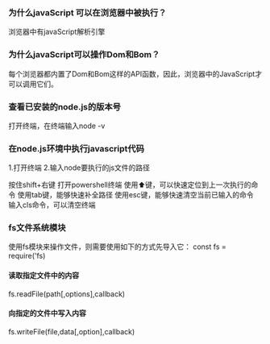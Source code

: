 ### 为什么javaScript 可以在浏览器中被执行？
浏览器中有javaScript解析引擎

### 为什么javaScript可以操作Dom和Bom？
每个浏览器都内置了Dom和Bom这样的API函数，因此，浏览器中的JavaScript才可以调用它们。

### 查看已安装的node.js的版本号
打开终端，在终端输入node -v

### 在node.js环境中执行javascript代码
1.打开终端
2.输入node要执行的js文件的路径

按住shift+右键 打开powershell终端
使用⬆键，可以快速定位到上一次执行的命令
使用tab键，能够快速补全路径
使用esc键，能够快速清空当前已输入的命令
输入cls命令，可以清空终端

### fs文件系统模块
使用fs模块来操作文件，则需要使用如下的方式先导入它：
const fs = require('fs)

#### 读取指定文件中的内容
fs.readFile(path[,options],callback)

#### 向指定的文件中写入内容
fs.writeFile(file,data[,option],callback)
